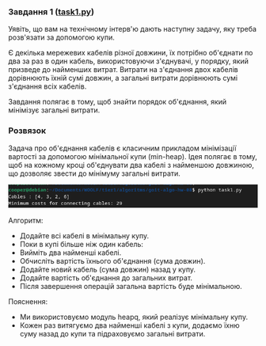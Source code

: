 ### Завдання 1 ([task1.py](task1.py))

Уявіть, що вам на технічному інтерв'ю дають наступну задачу, яку треба розв'язати за допомогою купи.

Є декілька мережевих кабелів різної довжини, їх потрібно об'єднати по два за раз в один кабель, використовуючи з'єднувачі, у порядку, який призведе до найменших витрат. Витрати на з'єднання двох кабелів дорівнюють їхній сумі довжин, а загальні витрати дорівнюють сумі з'єднання всіх кабелів.

Завдання полягає в тому, щоб знайти порядок об'єднання, який мінімізує загальні витрати.

### Розвязок

Задача про об'єднання кабелів є класичним прикладом мінімізації вартості за допомогою мінімальної купи (min-heap). Ідея полягає в тому, щоб на кожному кроці об'єднувати два кабелі з найменшою довжиною, що дозволяє звести до мінімуму загальні витрати.

![task1_result](task1_result.png "task1_result")

Алгоритм:
 - Додайте всі кабелі в мінімальну купу.
 - Поки в купі більше ніж один кабель:
 - Вийміть два найменші кабелі.
 - Обчисліть вартість їхнього об'єднання (сума довжин).
 - Додайте новий кабель (сума довжин) назад у купу.
 - Додайте вартість об'єднання до загальних витрат.
 - Після завершення операцій загальна вартість буде мінімальною.

Пояснення:
 - Ми використовуємо модуль heapq, який реалізує мінімальну купу.
 - Кожен раз витягуємо два найменші кабелі з купи, додаємо їхню суму назад до купи та підраховуємо загальні витрати.
